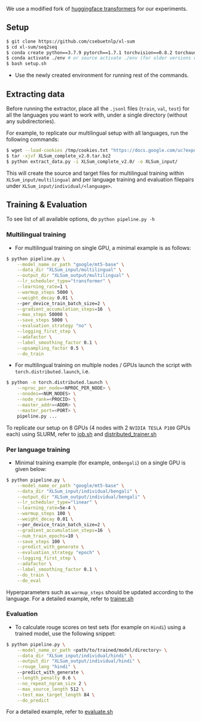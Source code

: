 We use a modified fork of [huggingface transformers](https://github.com/huggingface/transformers) for our experiments.

## Setup

```bash
$ git clone https://github.com/csebuetnlp/xl-sum
$ cd xl-sum/seq2seq
$ conda create python==3.7.9 pytorch==1.7.1 torchvision==0.8.2 torchaudio==0.7.2 cudatoolkit=10.2 -c pytorch -p ./env
$ conda activate ./env # or source activate ./env (for older versions of anaconda)
$ bash setup.sh 
```
* Use the newly created environment for running rest of the commands.

## Extracting data

Before running the extractor, place all the `.jsonl` files (`train`, `val`, `test`) for all the languages you want to work with, under a single directory (without any subdirectories). 

For example, to replicate our multilingual setup with all languages, run the following commands:

```bash
$ wget --load-cookies /tmp/cookies.txt "https://docs.google.com/uc?export=download&confirm=$(wget --quiet --save-cookies /tmp/cookies.txt --keep-session-cookies --no-check-certificate 'https://docs.google.com/uc?export=download&id=1fKxf9jAj0KptzlxUsI3jDbp4XLv_piiD' -O- | sed -rn 's/.*confirm=([0-9A-Za-z_]+).*/\1\n/p')&id=1fKxf9jAj0KptzlxUsI3jDbp4XLv_piiD" -O XLSum_complete_v2.0.tar.bz2 && rm -rf /tmp/cookies.txt
$ tar -xjvf XLSum_complete_v2.0.tar.bz2
$ python extract_data.py -i XLSum_complete_v2.0/ -o XLSum_input/
```
This will create the source and target files for multilingual training within `XLSum_input/multilingual` and per language training and evaluation filepairs under `XLSum_input/individual/<language>`.


## Training & Evaluation

To see list of all available options, do `python pipeline.py -h`

### Multilingual training
* For multilingual training on single GPU, a minimal example is as follows:
```bash
$ python pipeline.py \
    --model_name_or_path "google/mt5-base" \
    --data_dir "XLSum_input/multilingual" \
    --output_dir "XLSum_output/multilingual" \
    --lr_scheduler_type="transformer" \
    --learning_rate=1 \
    --warmup_steps 5000 \
    --weight_decay 0.01 \ 
    --per_device_train_batch_size=2 \
    --gradient_accumulation_steps=16  \
    --max_steps 50000 \
    --save_steps 5000 \
    --evaluation_strategy "no" \
    --logging_first_step \
    --adafactor \
    --label_smoothing_factor 0.1 \
    --upsampling_factor 0.5 \
    --do_train
```
* For multilingual training on multiple nodes / GPUs launch the script with `torch.distributed.launch`, i.e.
```bash
$ python -m torch.distributed.launch \
    --nproc_per_node=<NPROC_PER_NODE> \
    --nnodes=<NUM_NODES> \
    --node_rank=<PROCID> \
    --master_addr=<ADDR> \
    --master_port=<PORT> \
    pipeline.py ... 
```
To replicate our setup on 8 GPUs (4 nodes with 2 `NVIDIA TESLA P100` GPUs each) using SLURM, refer to [job.sh](job.sh) and [distributed_trainer.sh](distributed_trainer.sh) 

### Per language training
* Minimal training example (for example, on`Bengali`) on a single GPU is given below:
```bash
$ python pipeline.py \
    --model_name_or_path "google/mt5-base" \
    --data_dir "XLSum_input/individual/bengali" \
    --output_dir "XLSum_output/individual/bengali" \
    --lr_scheduler_type="linear" \
    --learning_rate=5e-4 \
    --warmup_steps 100 \
    --weight_decay 0.01 \ 
    --per_device_train_batch_size=2 \
    --gradient_accumulation_steps=16  \
    --num_train_epochs=10 \
    --save_steps 100 \
    --predict_with_generate \
    --evaluation_strategy "epoch" \
    --logging_first_step \
    --adafactor \
    --label_smoothing_factor 0.1 \
    --do_train \
    --do_eval
```  
Hyperparameters such as `warmup_steps` should be updated according to the language. For a detailed example, refer to [trainer.sh](trainer.sh)

### Evaluation
* To calculate rouge scores on test sets (for example on `Hindi`) using a trained model, use the following snippet:

```bash
$ python pipeline.py \
    --model_name_or_path <path/to/trained/model/directory> \
    --data_dir "XLSum_input/individual/hindi" \
    --output_dir "XLSum_output/individual/hindi" \
    --rouge_lang "hindi" \ 
    --predict_with_generate \
    --length_penalty 0.6 \
    --no_repeat_ngram_size 2 \
    --max_source_length 512 \
    --test_max_target_length 84 \
    --do_predict
```
For a detailed example, refer to [evaluate.sh](evaluate.sh)
